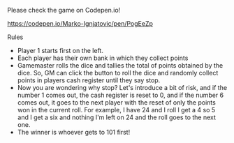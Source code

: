 Please check the game on Codepen.io!

https://codepen.io/Marko-Ignjatovic/pen/PogEeZp

Rules
-    Player 1 starts first on the left.
-    Each player has their own bank in which they collect points
-   Gamemaster rolls the dice and tallies the total of points
    obtained by the dice. So, GM can click the button to roll the dice and randomly collect points in
    players cash register until they say stop.
-    Now you are wondering why stop? Let's introduce a bit of risk, and if the number 1 comes
    out, the cash register is reset to 0, and if the number 6 comes out, it goes to the next player with the
    reset of only the points won in the current roll. For example, I have 24 and I roll I get a 4 so 5
    and I get a six and nothing I'm left on 24 and the roll goes to the next one.
-   The winner is whoever gets to 101 first!
